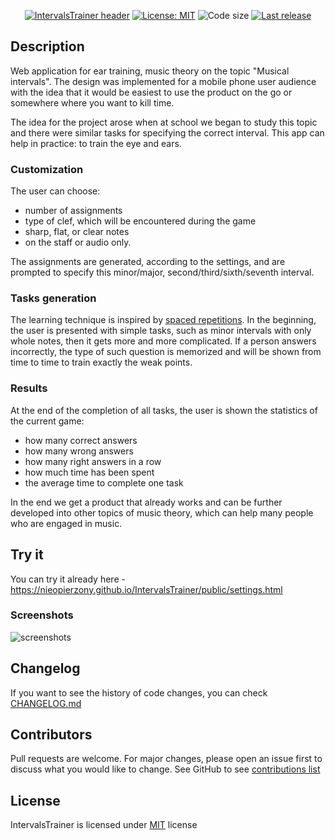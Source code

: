 <div align="center">
 
[![IntervalsTrainer header](https://i.imgur.com/p9HcmZW.jpg)](https://github.com/nieopierzony/IntervalsTrainer)
[![License: MIT](https://img.shields.io/badge/License-MIT-yellow.svg)](https://opensource.org/licenses/MIT)
![Code size](https://img.shields.io/github/languages/code-size/nieopierzony/IntervalsTrainer?style=flat)
[![Last release](https://img.shields.io/github/v/release/nieopierzony/IntervalsTrainer)](https://github.com/nieopierzony/IntervalsTrainer/releases)

</div>

## Description

Web application for ear training, music theory on the topic "Musical intervals". The design was implemented for a mobile phone user audience with the idea that it would be easiest to use the product on the go or somewhere where you want to kill time.

The idea for the project arose when at school we began to study this topic and there were similar tasks for specifying the correct interval. This app can help in practice: to train the eye and ears.

### Customization

The user can choose:

- number of assignments
- type of clef, which will be encountered during the game
- sharp, flat, or clear notes
- on the staff or audio only.

The assignments are generated, according to the settings, and are prompted to specify this minor/major, second/third/sixth/seventh interval.

### Tasks generation

The learning technique is inspired by [spaced repetitions](https://en.wikipedia.org/wiki/Spaced_repetition). In the beginning, the user is presented with simple tasks, such as minor intervals with only whole notes, then it gets more and more complicated. If a person answers incorrectly, the type of such question is memorized and will be shown from time to time to train exactly the weak points.

### Results

At the end of the completion of all tasks, the user is shown the statistics of the current game:

- how many correct answers
- how many wrong answers
- how many right answers in a row
- how much time has been spent
- the average time to complete one task

In the end we get a product that already works and can be further developed into other topics of music theory, which can help many people who are engaged in music.

## Try it

You can try it already here - https://nieopierzony.github.io/IntervalsTrainer/public/settings.html

### Screenshots

![screenshots](https://i.imgur.com/gXtYguR.png)

## Changelog

If you want to see the history of code changes, you can check [CHANGELOG.md](https://github.com/nieopierzony/IntervalsTrainer/blob/main/CHANGELOG.md)

## Contributors

Pull requests are welcome. For major changes, please open an issue first to discuss what you would like to change.
See GitHub to see [contributions list](https://github.com/nieopierzony/IntervalsTrainer/graphs/contributors)

## License

IntervalsTrainer is licensed under [MIT](https://github.com/nieopierzony/IntervalsTrainer/blob/main/LICENSE) license
